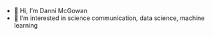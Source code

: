 - 👋 Hi, I’m Danni McGowan
- 👀 I’m interested in science communication, data science, machine learning

<!---
dannimcg/dannimcg is a ✨ special ✨ repository because its `README.md` (this file) appears on your GitHub profile.
You can click the Preview link to take a look at your changes.
--->
